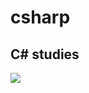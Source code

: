 # csharp

<h2>C# studies</h2>

<img src="https://cdn.jsdelivr.net/gh/devicons/devicon/icons/csharp/csharp-original.svg" />
